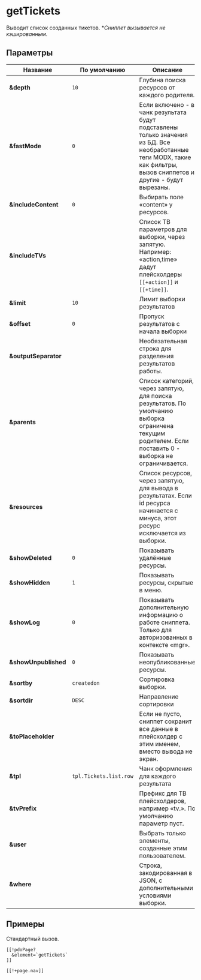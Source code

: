# getTickets

Выводит список созданных тикетов.
**Сниппет вызывается не кэшированным.*

## Параметры

| Название             | По умолчанию           | Описание                                                                                                                                                               |
|----------------------|------------------------|------------------------------------------------------------------------------------------------------------------------------------------------------------------------|
| **&depth**           | `10`                   | Глубина поиска ресурсов от каждого родителя.                                                                                                                           |
| **&fastMode**        | `0`                    | Если включено - в чанк результата будут подставлены только значения из БД. Все необработанные теги MODX, такие как фильтры, вызов сниппетов и другие - будут вырезаны. |
| **&includeContent**  | `0`                    | Выбирать поле «content» у ресурсов.                                                                                                                                    |
| **&includeTVs**      |                        | Список ТВ параметров для выборки, через запятую. Например: «action,time» дадут плейсхолдеры `[[+action]]` и `[[+time]]`.                                               |
| **&limit**           | `10`                   | Лимит выборки результатов                                                                                                                                              |
| **&offset**          | `0`                    | Пропуск результатов с начала выборки                                                                                                                                   |
| **&outputSeparator** |                        | Необязательная строка для разделения результатов работы.                                                                                                               |
| **&parents**         |                        | Список категорий, через запятую, для поиска результатов. По умолчанию выборка ограничена текущим родителем. Если поставить 0 - выборка не ограничивается.              |
| **&resources**       |                        | Список ресурсов, через запятую, для вывода в результатах. Если id ресурса начинается с минуса, этот ресурс исключается из выборки.                                     |
| **&showDeleted**     | `0`                    | Показывать удалённые ресурсы.                                                                                                                                          |
| **&showHidden**      | `1`                    | Показывать ресурсы, скрытые в меню.                                                                                                                                    |
| **&showLog**         | `0`                    | Показывать дополнительную информацию о работе сниппета. Только для авторизованных в контексте «mgr».                                                                   |
| **&showUnpublished** | `0`                    | Показывать неопубликованные ресурсы.                                                                                                                                   |
| **&sortby**          | `createdon`            | Сортировка выборки.                                                                                                                                                    |
| **&sortdir**         | `DESC`                 | Направление сортировки                                                                                                                                                 |
| **&toPlaceholder**   |                        | Если не пусто, сниппет сохранит все данные в плейсхолдер с этим именем, вместо вывода не экран.                                                                        |
| **&tpl**             | `tpl.Tickets.list.row` | Чанк оформления для каждого результата                                                                                                                                 |
| **&tvPrefix**        |                        | Префикс для ТВ плейсхолдеров, например «tv.». По умолчанию параметр пуст.                                                                                              |
| **&user**            |                        | Выбрать только элементы, созданные этим пользователем.                                                                                                                 |
| **&where**           |                        | Строка, закодированная в JSON, с дополнительными условиями выборки.                                                                                                    |

<!--@include: ../parts/tip-general-properties.md-->

## Примеры

Стандартный вызов.

```modx
[[!pdoPage?
  &element=`getTickets`
]]

[[!+page.nav]]
```
